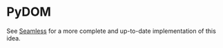 # PyDOM

See [Seamless](https://github.com/xpodev/seamless) for a more complete and up-to-date implementation of this idea.
